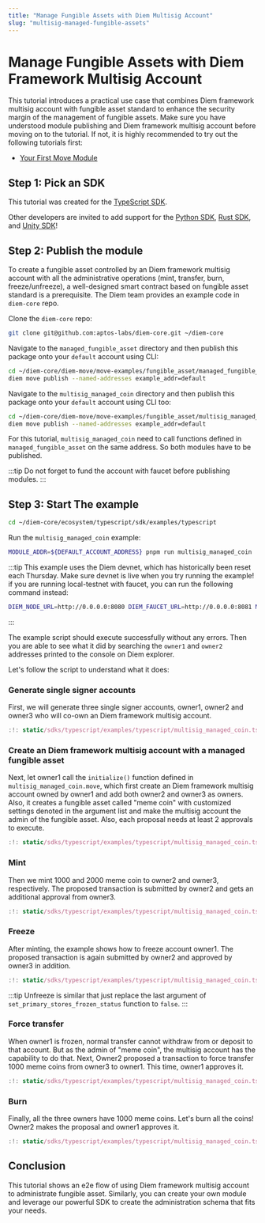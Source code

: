 ```yaml
---
title: "Manage Fungible Assets with Diem Multisig Account"
slug: "multisig-managed-fungible-assets"
---
```


# Manage Fungible Assets with Diem Framework Multisig Account

This tutorial introduces a practical use case that combines Diem framework multisig account with fungible asset standard to enhance the security margin of the management of fungible assets. Make sure you have understood module publishing and Diem framework multisig account before moving on to the tutorial. If not, it is highly recommended to try out the following tutorials first:

* [Your First Move Module](../tutorials/first-move-module.md)

## Step 1: Pick an SDK

This tutorial was created for the [TypeScript SDK](../sdks/ts-sdk/index.md).

Other developers are invited to add support for the [Python SDK](../sdks/python-sdk.md), [Rust SDK](../sdks/rust-sdk.md), and [Unity SDK](../sdks/unity-sdk.md)!

## Step 2: Publish the module

To create a fungible asset controlled by an Diem framework multisig account with all the administrative operations (mint, transfer, burn, freeze/unfreeze), a well-designed smart contract based on fungible asset standard is a prerequisite. The Diem team provides an example code in `diem-core` repo.

Clone the `diem-core` repo:

```bash
git clone git@github.com:aptos-labs/diem-core.git ~/diem-core
```

Navigate to the `managed_fungible_asset` directory and then publish this package onto your `default` account using CLI:

```bash
cd ~/diem-core/diem-move/move-examples/fungible_asset/managed_fungible_asset
diem move publish --named-addresses example_addr=default
```

Navigate to the `multisig_managed_coin` directory and then publish this package onto your `default` account using CLI too:

```bash
cd ~/diem-core/diem-move/move-examples/fungible_asset/multisig_managed_coin
diem move publish --named-addresses example_addr=default
```

For this tutorial, `multisig_managed_coin` need to call functions defined in `managed_fungible_asset` on the same address. So both modules have to be published.

:::tip
Do not forget to fund the account with faucet before publishing modules.
:::

## Step 3: Start The example

```bash
cd ~/diem-core/ecosystem/typescript/sdk/examples/typescript
```

Run the `multisig_managed_coin` example:

```bash
MODULE_ADDR=${DEFAULT_ACCOUNT_ADDRESS} pnpm run multisig_managed_coin
```

:::tip
This example uses the Diem devnet, which has historically been reset each Thursday.
Make sure devnet is live when you try running the example!
if you are running local-testnet with faucet, you can run the following command instead:

```bash
DIEM_NODE_URL=http://0.0.0.0:8080 DIEM_FAUCET_URL=http://0.0.0.0:8081 MODULE_ADDR=${DEFAULT_ACCOUNT_ADDRESS}  pnpm run multisig_managed_coin
```

:::

The example script should execute successfully without any errors. Then you are able to see what it did by searching the `owner1` and `owner2` addresses printed to the console on Diem explorer.

Let's follow the script to understand what it does:

### Generate single signer accounts

First, we will generate three single signer accounts, owner1, owner2 and owner3 who will co-own an Diem framework multisig account.

```typescript title="Generate 3 single signers"
:!: static/sdks/typescript/examples/typescript/multisig_managed_coin.ts section_1
```

### Create an Diem framework multisig account with a managed fungible asset

Next, let owner1 call the `initialize()` function defined in `multisig_managed_coin.move`, which first create an Diem framework multisig account owned by owner1 and add both owner2 and owner3 as owners. Also, it creates a fungible asset called "meme coin" with customized settings denoted in the argument list and make the multisig account the admin of the fungible asset.
Also, each proposal needs at least 2 approvals to execute.

```typescript title="Query the multisig account and then call the initialize function"
:!: static/sdks/typescript/examples/typescript/multisig_managed_coin.ts section_2
```

### Mint

Then we mint 1000 and 2000 meme coin to owner2 and owner3, respectively. The proposed transaction is submitted by owner2 and gets an additional approval from owner3.

```typescript title="Mint 1000 to owner2 and 2000 to owner3"
:!: static/sdks/typescript/examples/typescript/multisig_managed_coin.ts section_3
```

### Freeze

After minting, the example shows how to freeze account owner1. The proposed transaction is again submitted by owner2 and approved by owner3 in addition.

```typescript title="Freeze owner1"
:!: static/sdks/typescript/examples/typescript/multisig_managed_coin.ts section_4
```

:::tip
Unfreeze is similar that just replace the last argument of `set_primary_stores_frozen_status` function to `false`.
:::

### Force transfer

When owner1 is frozen, normal transfer cannot withdraw from or deposit to that account. But as the admin of "meme coin", the multisig account has the capability to do that.
Next, Owner2 proposed a transaction to force transfer 1000 meme coins from owner3 to owner1. This time, owner1 approves it.

```typescript title="Force transfer 1000 meme coins from owner3 to owner1"
:!: static/sdks/typescript/examples/typescript/multisig_managed_coin.ts section_5
```

### Burn

Finally, all the three owners have 1000 meme coins. Let's burn all the coins! Owner2 makes the proposal and owner1 approves it.

```typescript title="Burn 1000 meme coins from all the three owners' accounts"
:!: static/sdks/typescript/examples/typescript/multisig_managed_coin.ts section_6
```

## Conclusion

This tutorial shows an e2e flow of using Diem framework multisig account to administrate fungible asset. Similarly, you can create your own module and leverage our powerful SDK to create the administration schema that fits your needs.

